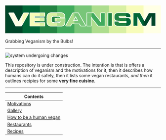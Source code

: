 ![](https://raw.githubusercontent.com/wdbm/resources_veganism/master/media/veganism.png)

Grabbing Veganism by the Bulbs!

---

![system undergoing changes](https://i.imgur.com/GniItjS.gif)

This repository is under construction. The intention is that is offers a description of veganism and the motivations for it, then it describes how humans can do it safely, then it lists some vegan restaurants, *and then* it outlines recipies for some **very fine cuisine**.

---

|**Contents**                                   |
|-----------------------------------------------|
|[Motivations](documentation/motivations.md)    |
|[Gallery](media/gallery.md)                    |
|[How to be a human vegan](documentation/how.md)|
|[Restaurants](restaurants)                     |
|[Recipes](recipes)                             |
